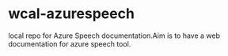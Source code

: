 # wcal-azurespeech
local repo for Azure Speech documentation.Aim is to have a web documentation for azure speech tool.
